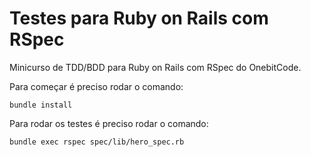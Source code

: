 # Testes para Ruby on Rails com RSpec

Minicurso de TDD/BDD para Ruby on Rails com RSpec do OnebitCode.

Para começar é preciso rodar o comando:

`bundle install`

Para rodar os testes é preciso rodar o comando:

`bundle exec rspec spec/lib/hero_spec.rb`

